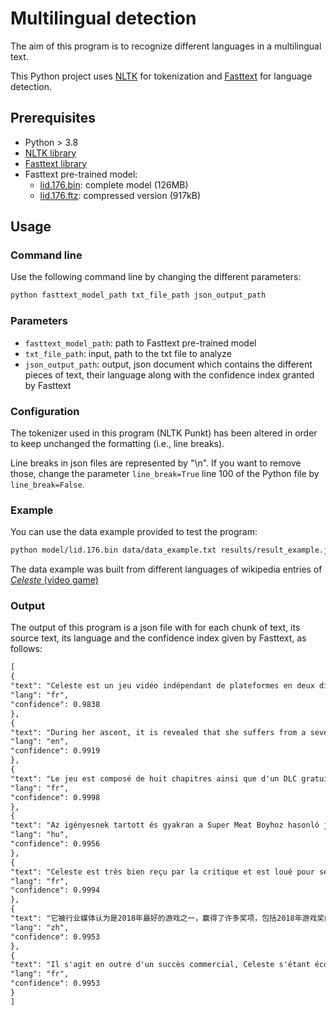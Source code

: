 # Multilingual detection

The aim of this program is to recognize different languages in a multilingual text.

This Python project uses [NLTK](https://www.nltk.org/) for tokenization and [Fasttext](https://fasttext.cc/) for language detection.

## Prerequisites
- Python > 3.8
- [NLTK library](https://www.nltk.org/)
- [Fasttext library](https://fasttext.cc/docs/en/python-module.html)
- Fasttext pre-trained model:
    - [lid.176.bin](https://dl.fbaipublicfiles.com/fasttext/supervised-models/lid.176.bin): complete model (126MB)
    - [lid.176.ftz](https://dl.fbaipublicfiles.com/fasttext/supervised-models/lid.176.ftz): compressed version (917kB)

## Usage

### Command line
Use the following command line by changing the different parameters:

```sh
python fasttext_model_path txt_file_path json_output_path
```

### Parameters
- ```fasttext_model_path```: path to Fasttext pre-trained model
- ```txt_file_path```: input, path to the txt file to analyze
- ```json_output_path```: output, json document which contains the different pieces of text, their language along with the confidence index granted by Fasttext

### Configuration

The tokenizer used in this program (NLTK Punkt) has been altered in order to keep unchanged the formatting (i.e., line breaks).      

Line breaks in json files are represented by "\n". If you want to remove those, change the parameter ```line_break=True``` line 100 of the Python file by ```line_break=False```.

### Example
You can use the data example provided to test the program:
```sh
python model/lid.176.bin data/data_example.txt results/result_example.json
```

The data example  was built from different languages of wikipedia entries of [*Celeste* (video game)](https://en.wikipedia.org/wiki/Celeste_(video_game))

### Output

The output of this program is a json file with for each chunk of text, its source text, its language and the confidence index given by Fasttext, as follows:
```xml
[
{
"text": "Celeste est un jeu vidéo indépendant de plateformes en deux dimensions développé et édité par Extremely OK Games, un studio canadien dirigé par Maddy Thorson et Noel Berry. Issu d'un prototype éponyme développé en août 2015 lors d'une game jam sur la fantasy console PICO-8, il est finalement publié sur Microsoft Windows, macOS, Linux, PlayStation 4, Nintendo Switch et Xbox One le 25 janvier 2018, puis sur Google Stadia le 28 juillet de la même année.\n Dans Celeste, le joueur incarne Madeline, une jeune femme qui tente de gravir le mont Celeste.",
"lang": "fr",
"confidence": 0.9838
},
{
"text": "During her ascent, it is revealed that she suffers from a severe form of anxiety and depression, implying that she has to face her anxieties and inner malaise to reach the top of the mountain.",
"lang": "en",
"confidence": 0.9919
},
{
"text": "Le jeu est composé de huit chapitres ainsi que d'un DLC gratuit intitulé Farewell, sorti le 9 septembre 2019, qui clôt définitivement l'histoire. Le gameplay du jeu consiste en une suite d'écrans présentant un assemblage complexe et cohérent d'obstacles qui demandent à la fois de la stratégie, de la précision et un bon temps de réaction de la part du joueur pour être surmontés.",
"lang": "fr",
"confidence": 0.9998
},
{
"text": "Az igényesnek tartott és gyakran a Super Meat Boyhoz hasonló játékokhoz hasonlított Celeste mindazonáltal tartalmaz beállításokat a nehézség beállítására, és kevésbé büntetőnek tekinthető, mint a műfaj többi játéka.\n",
"lang": "hu",
"confidence": 0.9956
},
{
"text": "Celeste est très bien reçu par la critique et est loué pour ses mécaniques de jeu, son level design, sa musique — composée par Lena Raine —, son esthétique graphique 8 bits et son histoire, en particulier pour le travail effectué sur le personnage de Madeline ainsi que sur celui de représentation des troubles psychiques.",
"lang": "fr",
"confidence": 0.9994
},
{
"text": "它被行业媒体认为是2018年最好的游戏之一，赢得了许多奖项，包括2018年游戏奖的最佳独立游戏和同一仪式的年度游戏提名。",
"lang": "zh",
"confidence": 0.9953
},
{
"text": "Il s'agit en outre d'un succès commercial, Celeste s'étant écoulé à plus d'un million d'exemplaires en mars 2020, tout en devenant très populaire dans la communauté du speedrun.",
"lang": "fr",
"confidence": 0.9953
}
]
```